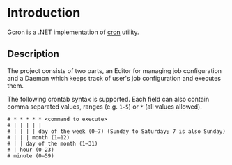 # Introduction

Gcron is a .NET implementation of [cron](https://en.wikipedia.org/wiki/Cron) utility.

## Description

The project consists of two parts, an Editor for managing job configuration and a Daemon which keeps track of user's job configuration and executes them.

The following crontab syntax is supported.
Each field can also contain comma separated values, ranges (e.g. `1-5`) or `*` (all values allowed).

```text
# * * * * * <command to execute>
# | | | | |
# | | | | day of the week (0–7) (Sunday to Saturday; 7 is also Sunday)
# | | | month (1–12)
# | | day of the month (1–31)
# | hour (0–23)
# minute (0–59)
```
